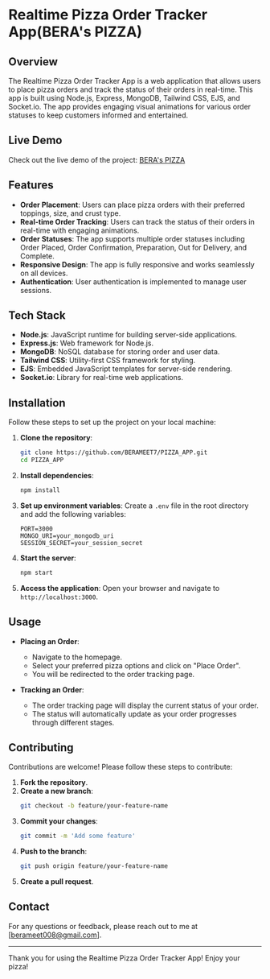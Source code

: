 # Realtime Pizza Order Tracker App(BERA's PIZZA)

## Overview

The Realtime Pizza Order Tracker App is a web application that allows users to place pizza orders and track the status of their orders in real-time. This app is built using Node.js, Express, MongoDB, Tailwind CSS, EJS, and Socket.io. The app provides engaging visual animations for various order statuses to keep customers informed and entertained.

## Live Demo

Check out the live demo of the project: [BERA's PIZZA](https://beras-pizza.onrender.com)

## Features

- **Order Placement**: Users can place pizza orders with their preferred toppings, size, and crust type.
- **Real-time Order Tracking**: Users can track the status of their orders in real-time with engaging animations.
- **Order Statuses**: The app supports multiple order statuses including Order Placed, Order Confirmation, Preparation, Out for Delivery, and Complete.
- **Responsive Design**: The app is fully responsive and works seamlessly on all devices.
- **Authentication**: User authentication is implemented to manage user sessions.

## Tech Stack

- **Node.js**: JavaScript runtime for building server-side applications.
- **Express.js**: Web framework for Node.js.
- **MongoDB**: NoSQL database for storing order and user data.
- **Tailwind CSS**: Utility-first CSS framework for styling.
- **EJS**: Embedded JavaScript templates for server-side rendering.
- **Socket.io**: Library for real-time web applications.

## Installation

Follow these steps to set up the project on your local machine:

1. **Clone the repository**:
    ```sh
    git clone https://github.com/BERAMEET7/PIZZA_APP.git
    cd PIZZA_APP
    ```

2. **Install dependencies**:
    ```sh
    npm install
    ```

3. **Set up environment variables**:
    Create a `.env` file in the root directory and add the following variables:
    ```env
    PORT=3000
    MONGO_URI=your_mongodb_uri
    SESSION_SECRET=your_session_secret
    ```

4. **Start the server**:
    ```sh
    npm start
    ```

5. **Access the application**:
    Open your browser and navigate to `http://localhost:3000`.



## Usage

- **Placing an Order**:
  - Navigate to the homepage.
  - Select your preferred pizza options and click on "Place Order".
  - You will be redirected to the order tracking page.

- **Tracking an Order**:
  - The order tracking page will display the current status of your order.
  - The status will automatically update as your order progresses through different stages.

## Contributing

Contributions are welcome! Please follow these steps to contribute:

1. **Fork the repository**.
2. **Create a new branch**:
    ```sh
    git checkout -b feature/your-feature-name
    ```
3. **Commit your changes**:
    ```sh
    git commit -m 'Add some feature'
    ```
4. **Push to the branch**:
    ```sh
    git push origin feature/your-feature-name
    ```
5. **Create a pull request**.

## Contact

For any questions or feedback, please reach out to me at [berameet008@gmail.com].

---

Thank you for using the Realtime Pizza Order Tracker App! Enjoy your pizza!


